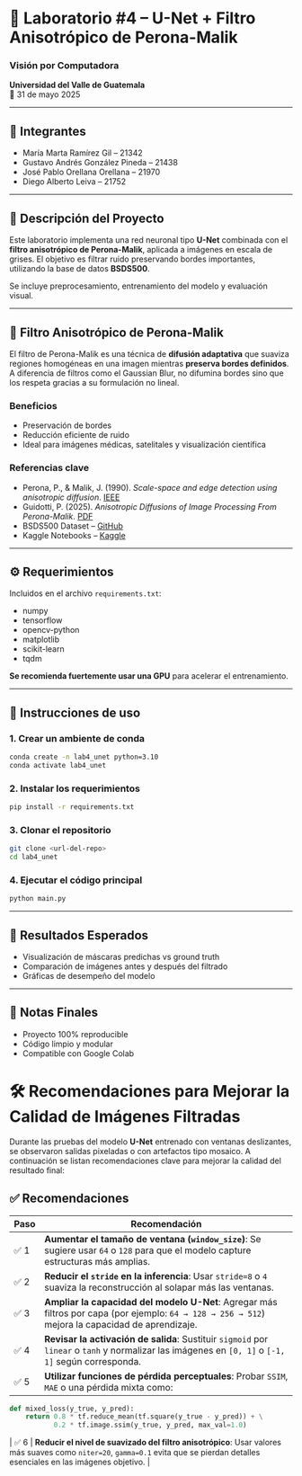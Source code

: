 # 🧠 Laboratorio #4 – U-Net + Filtro Anisotrópico de Perona-Malik  
### Visión por Computadora  
**Universidad del Valle de Guatemala**  
📅 31 de mayo 2025  

---

## 👥 Integrantes

- María Marta Ramírez Gil – 21342  
- Gustavo Andrés González Pineda – 21438  
- José Pablo Orellana Orellana – 21970  
- Diego Alberto Leiva – 21752  

---

## 🧩 Descripción del Proyecto

Este laboratorio implementa una red neuronal tipo **U-Net** combinada con el **filtro anisotrópico de Perona-Malik**, aplicada a imágenes en escala de grises. El objetivo es filtrar ruido preservando bordes importantes, utilizando la base de datos **BSDS500**.

Se incluye preprocesamiento, entrenamiento del modelo y evaluación visual.  

---

## 🧠 Filtro Anisotrópico de Perona-Malik

El filtro de Perona-Malik es una técnica de **difusión adaptativa** que suaviza regiones homogéneas en una imagen mientras **preserva bordes definidos**. A diferencia de filtros como el Gaussian Blur, no difumina bordes sino que los respeta gracias a su formulación no lineal.

### Beneficios
- Preservación de bordes
- Reducción eficiente de ruido
- Ideal para imágenes médicas, satelitales y visualización científica

### Referencias clave
- Perona, P., & Malik, J. (1990). _Scale-space and edge detection using anisotropic diffusion_. [IEEE](https://scispace.com/papers/scale-space-and-edge-detection-using-anisotropic-diffusion-2my7clurjr)  
- Guidotti, P. (2025). _Anisotropic Diffusions of Image Processing From Perona-Malik_. [PDF](https://www.math.uci.edu/~gpatrick/source/papers/G131.pdf)  
- BSDS500 Dataset – [GitHub](https://github.com/BIDS/BSDS500)  
- Kaggle Notebooks – [Kaggle](https://www.kaggle.com/code/kmader/anisotropic-diffusion-example)

---

## ⚙️ Requerimientos

Incluidos en el archivo `requirements.txt`:

- numpy  
- tensorflow  
- opencv-python  
- matplotlib  
- scikit-learn  
- tqdm  

**Se recomienda fuertemente usar una GPU** para acelerar el entrenamiento.  

---

## 🚀 Instrucciones de uso

### 1. Crear un ambiente de conda
```bash
conda create -n lab4_unet python=3.10
conda activate lab4_unet
```

### 2. Instalar los requerimientos
```bash
pip install -r requirements.txt
```

### 3. Clonar el repositorio
```bash
git clone <url-del-repo>
cd lab4_unet
```

### 4. Ejecutar el código principal
```bash
python main.py
```

---

## 🧪 Resultados Esperados

- Visualización de máscaras predichas vs ground truth  
- Comparación de imágenes antes y después del filtrado  
- Gráficas de desempeño del modelo  

---

## 📌 Notas Finales

- Proyecto 100% reproducible  
- Código limpio y modular  
- Compatible con Google Colab

# 🛠️ Recomendaciones para Mejorar la Calidad de Imágenes Filtradas

Durante las pruebas del modelo **U-Net** entrenado con ventanas deslizantes, se observaron salidas pixeladas o con artefactos tipo mosaico. A continuación se listan recomendaciones clave para mejorar la calidad del resultado final:

## ✅ Recomendaciones

| Paso | Recomendación |
|------|---------------|
| ✅ 1 | **Aumentar el tamaño de ventana (`window_size`)**: Se sugiere usar `64` o `128` para que el modelo capture estructuras más amplias. |
| ✅ 2 | **Reducir el `stride` en la inferencia**: Usar `stride=8` o `4` suaviza la reconstrucción al solapar más las ventanas. |
| ✅ 3 | **Ampliar la capacidad del modelo U-Net**: Agregar más filtros por capa (por ejemplo: `64 → 128 → 256 → 512`) mejora la capacidad de aprendizaje. |
| ✅ 4 | **Revisar la activación de salida**: Sustituir `sigmoid` por `linear` o `tanh` y normalizar las imágenes en `[0, 1]` o `[-1, 1]` según corresponda. |
| ✅ 5 | **Utilizar funciones de pérdida perceptuales**: Probar `SSIM`, `MAE` o una pérdida mixta como: |

```python
def mixed_loss(y_true, y_pred):
    return 0.8 * tf.reduce_mean(tf.square(y_true - y_pred)) + \
           0.2 * tf.image.ssim(y_true, y_pred, max_val=1.0)
```
| ✅ 6 | **Reducir el nivel de suavizado del filtro anisotrópico**: Usar valores más suaves como `niter=20`, `gamma=0.1` evita que se pierdan detalles esenciales en las imágenes objetivo. |